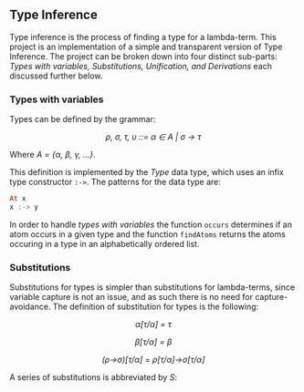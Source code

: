 ## Type Inference
Type inference is the process of finding a type for a lambda-term. This project is an implementation of a simple and transparent version of Type Inference. The project can be broken down into four distinct sub-parts: _Types with variables, Substitutions, Unification, _and_ Derivations_ each discussed further below.

### Types with variables
Types can be defined by the grammar: 
<p align="center"> <i>
  ρ, σ, τ, υ ::= α ∈ Α | σ -> τ
</i> </p>

Where _A = {α, β, γ, ...}_.

This definition is implemented by the _Type_ data type, which uses an infix type constructor `:->`. The patterns for the data type are: 

```Haskell
At x
x :-> y
```
In order to handle _types with variables_ the function `occurs` determines if an atom occurs in a given type and the function `findAtoms` returns the atoms occuring in a type in an alphabetically ordered list.

### Substitutions
Substitutions for types is simpler than substitutions for lambda-terms, since variable capture is not an issue, and as such there is no need for capture-avoidance. The definition of substitution for types is the following:

<p align="center"> <i>
  α[τ/α] = τ
</i></p><p align="center"> <i>
  β[τ/α] = β
</i></p><p align="center"> <i>
  (ρ->σ)[τ/α] = ρ[τ/α]->σ[τ/α]
</i></p>

A series of substitutions is abbreviated by _S_:
